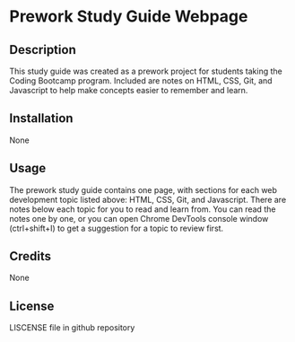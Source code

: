 # Prework Study Guide Webpage

## Description

This study guide was created as a prework project for students taking the Coding Bootcamp program. Included are notes on HTML, CSS, Git, and Javascript to help make concepts easier to remember and learn.

## Installation

None

## Usage

The prework study guide contains one page, with sections for each web development topic listed above: HTML, CSS, Git, and Javascript. There are notes below each topic for you to read and learn from. You can read the notes one by one, or you can open Chrome DevTools console window (ctrl+shift+I) to get a suggestion for a topic to review first. 
## Credits

None

## License

LISCENSE file in github repository